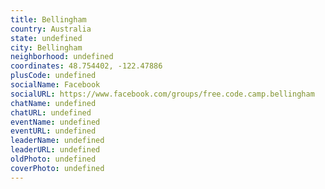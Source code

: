 ```yaml
---
title: Bellingham
country: Australia
state: undefined
city: Bellingham
neighborhood: undefined
coordinates: 48.754402, -122.47886
plusCode: undefined
socialName: Facebook
socialURL: https://www.facebook.com/groups/free.code.camp.bellingham
chatName: undefined
chatURL: undefined
eventName: undefined
eventURL: undefined
leaderName: undefined
leaderURL: undefined
oldPhoto: undefined
coverPhoto: undefined
---
```

